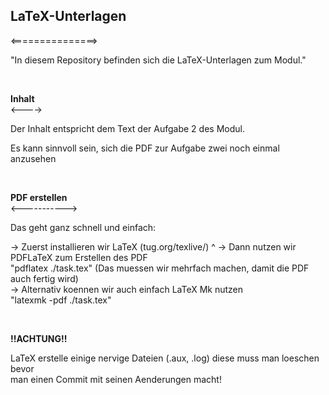 ## LaTeX-Unterlagen  
<===============>

"In diesem Repository befinden sich die LaTeX-Unterlagen zum Modul."

&nbsp;

**Inhalt**  
<---->

Der Inhalt entspricht dem Text der Aufgabe 2 des Modul.

Es kann sinnvoll sein, sich die PDF zur Aufgabe zwei noch einmal
anzusehen

&nbsp;

**PDF erstellen**  
<----------->

Das geht ganz schnell und einfach:

-> Zuerst installieren wir LaTeX (tug.org/texlive/)  ^
-> Dann nutzen wir PDFLaTeX zum Erstellen des PDF  
	"pdflatex ./task.tex" (Das muessen wir mehrfach machen, damit die PDF auch fertig wird)  
-> Alternativ koennen wir auch einfach LaTeX Mk nutzen  
	"latexmk -pdf ./task.tex"  

&nbsp;

**!!ACHTUNG!!**  

LaTeX erstelle einige nervige Dateien (.aux, .log) diese muss man loeschen bevor  
man einen Commit mit seinen Aenderungen macht!
